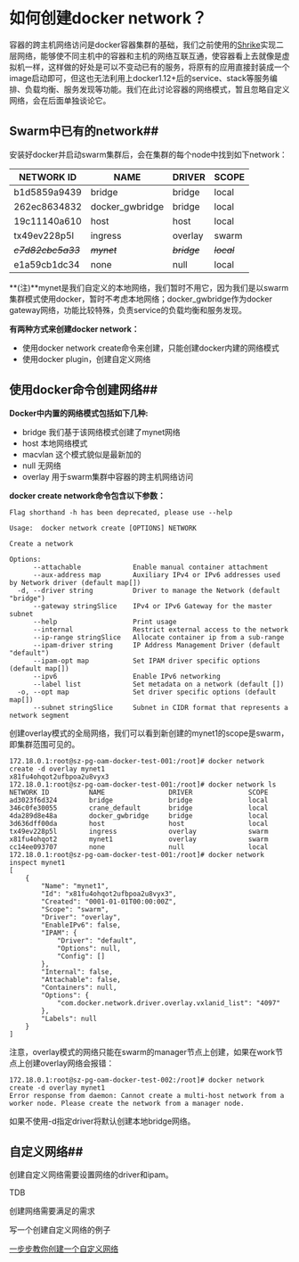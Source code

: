 # 如何创建docker network？

容器的跨主机网络访问是docker容器集群的基础，我们之前使用的[Shrike](https://github.com/talkingdata/shrike)实现二层网络，能够使不同主机中的容器和主机的网络互联互通，使容器看上去就像是虚拟机一样，这样做的好处是可以不变动已有的服务，将原有的应用直接封装成一个image启动即可，但这也无法利用上docker1.12+后的service、stack等服务编排、负载均衡、服务发现等功能。我们在此讨论容器的网络模式，暂且忽略自定义网络，会在后面单独谈论它。

## Swarm中已有的network##

安装好docker并启动swarm集群后，会在集群的每个node中找到如下network：

| NETWORK ID         | NAME            | DRIVER       | SCOPE       |
| ------------------ | --------------- | ------------ | ----------- |
| b1d5859a9439       | bridge          | bridge       | local       |
| 262ec8634832       | docker_gwbridge | bridge       | local       |
| 19c11140a610       | host            | host         | local       |
| tx49ev228p5l       | ingress         | overlay      | swarm       |
| ~~*c7d82cbc5a33*~~ | ~~*mynet*~~     | ~~*bridge*~~ | ~~*local*~~ |
| e1a59cb1dc34       | none            | null         | local       |

**(注)**mynet是我们自定义的本地网络，我们暂时不用它，因为我们是以swarm集群模式使用docker，暂时不考虑本地网络；docker_gwbridge作为docker gateway网络，功能比较特殊，负责service的负载均衡和服务发现。

**有两种方式来创建docker network：**

- 使用docker network create命令来创建，只能创建docker内建的网络模式
- 使用docker plugin，创建自定义网络

## 使用docker命令创建网络##

**Docker中内置的网络模式包括如下几种:**

- bridge 我们基于该网络模式创建了mynet网络
- host 本地网络模式
- macvlan 这个模式貌似是最新加的
- null 无网络
- overlay 用于swarm集群中容器的跨主机网络访问

**docker create network命令包含以下参数：**

```
Flag shorthand -h has been deprecated, please use --help

Usage:	docker network create [OPTIONS] NETWORK

Create a network

Options:
      --attachable             Enable manual container attachment
      --aux-address map        Auxiliary IPv4 or IPv6 addresses used by Network driver (default map[])
  -d, --driver string          Driver to manage the Network (default "bridge")
      --gateway stringSlice    IPv4 or IPv6 Gateway for the master subnet
      --help                   Print usage
      --internal               Restrict external access to the network
      --ip-range stringSlice   Allocate container ip from a sub-range
      --ipam-driver string     IP Address Management Driver (default "default")
      --ipam-opt map           Set IPAM driver specific options (default map[])
      --ipv6                   Enable IPv6 networking
      --label list             Set metadata on a network (default [])
  -o, --opt map                Set driver specific options (default map[])
      --subnet stringSlice     Subnet in CIDR format that represents a network segment
```

创建overlay模式的全局网络，我们可以看到新创建的mynet1的scope是swarm，即集群范围可见的。

```shell
172.18.0.1:root@sz-pg-oam-docker-test-001:/root]# docker network create -d overlay mynet1
x81fu4ohqot2ufbpoa2u8vyx3
172.18.0.1:root@sz-pg-oam-docker-test-001:/root]# docker network ls
NETWORK ID          NAME                DRIVER              SCOPE
ad3023f6d324        bridge              bridge              local
346c0fe30055        crane_default       bridge              local
4da289d8e48a        docker_gwbridge     bridge              local
3d636dff00da        host                host                local
tx49ev228p5l        ingress             overlay             swarm
x81fu4ohqot2        mynet1              overlay             swarm
cc14ee093707        none                null                local
172.18.0.1:root@sz-pg-oam-docker-test-001:/root]# docker network inspect mynet1
[
    {
        "Name": "mynet1",
        "Id": "x81fu4ohqot2ufbpoa2u8vyx3",
        "Created": "0001-01-01T00:00:00Z",
        "Scope": "swarm",
        "Driver": "overlay",
        "EnableIPv6": false,
        "IPAM": {
            "Driver": "default",
            "Options": null,
            "Config": []
        },
        "Internal": false,
        "Attachable": false,
        "Containers": null,
        "Options": {
            "com.docker.network.driver.overlay.vxlanid_list": "4097"
        },
        "Labels": null
    }
]

```

注意，overlay模式的网络只能在swarm的manager节点上创建，如果在work节点上创建overlay网络会报错：

```shell
172.18.0.1:root@sz-pg-oam-docker-test-002:/root]# docker network create -d overlay mynet1
Error response from daemon: Cannot create a multi-host network from a worker node. Please create the network from a manager node.
```

如果不使用-d指定driver将默认创建本地bridge网络。

## 自定义网络##

创建自定义网络需要设置网络的driver和ipam。

TDB

创建网络需要满足的需求

写一个创建自定义网络的例子

[一步步教你创建一个自定义网络](create_network_step_by_step.md)

